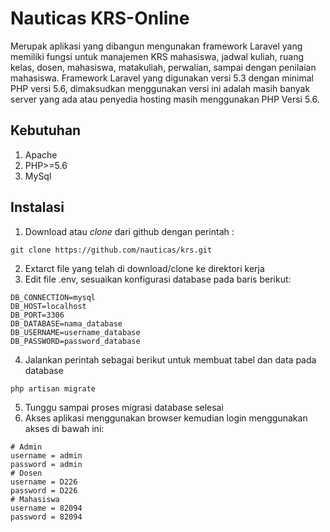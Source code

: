 # Nauticas KRS-Online
Merupak aplikasi yang dibangun mengunakan framework Laravel yang memiliki fungsi untuk manajemen KRS mahasiswa, jadwal kuliah, ruang kelas, dosen, mahasiswa, matakuliah, perwalian, sampai dengan penilaian mahasiswa. Framework Laravel yang digunakan versi 5.3 dengan minimal PHP versi 5.6, dimaksudkan menggunakan versi ini adalah masih banyak server yang ada atau penyedia hosting masih menggunakan PHP Versi 5.6.

## Kebutuhan
1. Apache
2. PHP>=5.6
3. MySql

## Instalasi
1. Download atau *clone* dari github dengan perintah :
```
git clone https://github.com/nauticas/krs.git
```  
2. Extarct file yang telah di download/clone ke direktori kerja
3. Edit file .env, sesuaikan konfigurasi database pada baris berikut:
```
DB_CONNECTION=mysql
DB_HOST=localhost
DB_PORT=3306
DB_DATABASE=nama_database
DB_USERNAME=username_database
DB_PASSWORD=password_database
```
4. Jalankan perintah sebagai berikut untuk membuat tabel dan data pada database
```
php artisan migrate
```
5. Tunggu sampai proses migrasi database selesai
6. Akses aplikasi menggunakan browser kemudian login menggunakan akses di bawah ini:
```
# Admin
username = admin
password = admin
# Dosen
username = D226
password = D226
# Mahasiswa
username = 82094
password = 82094
```
